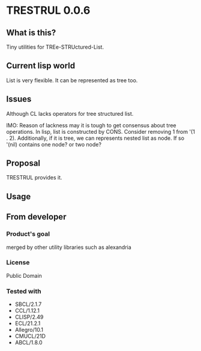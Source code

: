 # TRESTRUL 0.0.6

## What is this?
Tiny utilities for TREe-STRUctured-List.

## Current lisp world
List is very flexible.
It can be represented as tree too.

## Issues
Although CL lacks operators for tree structured list.

IMO: Reason of lackness may it is tough to get consensus about tree operations.
In lisp, list is constructed by CONS.
Consider removing 1 from '(1 . 2).
Additionally, if it is tree, we can represents nested list as node.
If so '(nil) contains one node? or two node?

## Proposal
TRESTRUL provides it.

## Usage

## From developer

### Product's goal
merged by other utility libraries such as alexandria
### License
Public Domain

### Tested with
* SBCL/2.1.7
* CCL/1.12.1
* CLISP/2.49
* ECL/21.2.1
* Allegro/10.1
* CMUCL/21D
* ABCL/1.8.0
